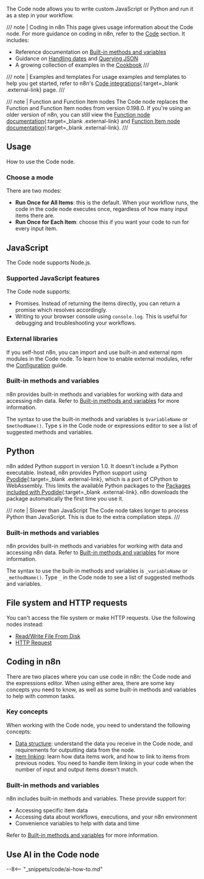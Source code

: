 The Code node allows you to write custom JavaScript or Python and run it as a step in your workflow.

/// note | Coding in n8n
This page gives usage information about the Code node. For more guidance on coding in n8n, refer to the [Code](/code/) section. It includes:

* Reference documentation on [Built-in methods and variables](/code/builtin/overview/)
* Guidance on [Handling dates](/code/cookbook/luxon/) and [Querying JSON](/code/cookbook/jmespath/)
* A growing collection of examples in the [Cookbook](/code/cookbook/)
/// 

/// note | Examples and templates
For usage examples and templates to help you get started, refer to n8n's [Code integrations](https://n8n.io/integrations/code/){:target=_blank .external-link} page.
///

/// note | Function and Function Item nodes
The Code node replaces the Function and Function Item nodes from version 0.198.0. If you're using an older version of n8n, you can still view the [Function node documentation](https://github.com/n8n-io/n8n-docs/blob/67935ad2528e2e30d7984ea917e4af2910a096ec/docs/integrations/builtin/core-nodes/n8n-nodes-base.function.md){:target=_blank .external-link} and [Function Item node documentation](https://github.com/n8n-io/n8n-docs/blob/67935ad2528e2e30d7984ea917e4af2910a096ec/docs/integrations/builtin/core-nodes/n8n-nodes-base.functionItem.md){:target=_blank .external-link}.
///
## Usage

How to use the Code node.

### Choose a mode

There are two modes:

* **Run Once for All Items**: this is the default. When your workflow runs, the code in the code node executes once, regardless of how many input items there are.
* **Run Once for Each Item**: choose this if you want your code to run for every input item.

## JavaScript

The Code node supports Node.js.

### Supported JavaScript features

The Code node supports:

* Promises. Instead of returning the items directly, you can return a promise which resolves accordingly.
* Writing to your browser console using `console.log`. This is useful for debugging and troubleshooting your workflows.

### External libraries

If you self-host n8n, you can import and use built-in and external npm modules in the Code node. To learn how to enable external modules, refer the [Configuration](/hosting/configuration/#use-built-in-and-external-modules-in-the-code-node) guide.

### Built-in methods and variables

n8n provides built-in methods and variables for working with data and accessing n8n data. Refer to [Built-in methods and variables](/code/builtin/overview/) for more information.

The syntax to use the built-in methods and variables is `$variableName` or `$methodName()`. Type `$` in the Code node or expressions editor to see a list of suggested methods and variables.


## Python

n8n added Python support in version 1.0. It doesn't include a Python executable. Instead, n8n provides Python support using [Pyodide](https://pyodide.org/en/stable/){:target=_blank .external-link}, which is a port of CPython to WebAssembly. This limits the available Python packages to the [Packages included with Pyodide](https://pyodide.org/en/stable/usage/packages-in-pyodide.html#packages-in-pyodide){:target=_blank .external-link}. n8n downloads the package automatically the first time you use it.

/// note | Slower than JavaScript
The Code node takes longer to process Python than JavaScript. This is due to the extra compilation steps.
///
### Built-in methods and variables

n8n provides built-in methods and variables for working with data and accessing n8n data. Refer to [Built-in methods and variables](/code/builtin/overview/) for more information.

The syntax to use the built-in methods and variables is `_variableName` or `_methodName()`. Type `_` in the Code node to see a list of suggested methods and variables.

## File system and HTTP requests

You can't access the file system or make HTTP requests. Use the following nodes instead:

* [Read/Write File From Disk](/integrations/builtin/core-nodes/n8n-nodes-base.filesreadwrite/) 
* [HTTP Request](/integrations/builtin/core-nodes/n8n-nodes-base.httprequest/)

## Coding in n8n

There are two places where you can use code in n8n: the Code node and the expressions editor. When using either area, there are some key concepts you need to know, as well as some built-in methods and variables to help with common tasks.

### Key concepts

When working with the Code node, you need to understand the following concepts:

* [Data structure](/data/data-structure/): understand the data you receive in the Code node, and requirements for outputting data from the node.
* [Item linking](/data/data-mapping/data-item-linking/): learn how data items work, and how to link to items from previous nodes. You need to handle item linking in your code when the number of input and output items doesn't match.

### Built-in methods and variables

n8n includes built-in methods and variables. These provide support for:

* Accessing specific item data
* Accessing data about workflows, executions, and your n8n environment
* Convenience variables to help with data and time

Refer to [Built-in methods and variables](/code/builtin/overview) for more information.



## Use AI in the Code node

--8<-- "_snippets/code/ai-how-to.md"
